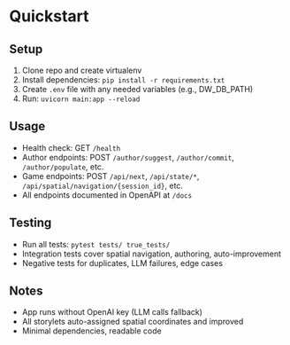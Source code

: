 # Quickstart

## Setup
1. Clone repo and create virtualenv
2. Install dependencies: `pip install -r requirements.txt`
3. Create `.env` file with any needed variables (e.g., DW_DB_PATH)
4. Run: `uvicorn main:app --reload`

## Usage
- Health check: GET `/health`
- Author endpoints: POST `/author/suggest`, `/author/commit`, `/author/populate`, etc.
- Game endpoints: POST `/api/next`, `/api/state/*`, `/api/spatial/navigation/{session_id}`, etc.
- All endpoints documented in OpenAPI at `/docs`

## Testing
- Run all tests: `pytest tests/ true_tests/`
- Integration tests cover spatial navigation, authoring, auto-improvement
- Negative tests for duplicates, LLM failures, edge cases

## Notes
- App runs without OpenAI key (LLM calls fallback)
- All storylets auto-assigned spatial coordinates and improved
- Minimal dependencies, readable code
